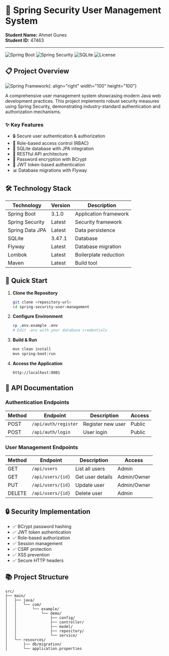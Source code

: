 # 🔐 Spring Security User Management System

**Student Name:** Ahmet Gunes  
**Student ID:** 47463

---

![Spring Boot](https://img.shields.io/badge/Spring%20Boot-3.1.0-brightgreen.svg)
![Spring Security](https://img.shields.io/badge/Spring%20Security-Latest-green.svg)
![SQLite](https://img.shields.io/badge/SQLite-3.47.1-blue.svg)
![License](https://img.shields.io/badge/License-MIT-yellow.svg)

## 📋 Project Overview

![Spring Framework](https://raw.githubusercontent.com/spring-projects/spring-framework/main/framework-docs/src/docs/spring-framework.png){: align="right" width="100" height="100"}

A comprehensive user management system showcasing modern Java web development practices. This project implements robust security measures using Spring Security, demonstrating industry-standard authentication and authorization mechanisms.

### ✨ Key Features

- 🔒 Secure user authentication & authorization
- 👥 Role-based access control (RBAC)
- 💾 SQLite database with JPA integration
- 🔄 RESTful API architecture
- 🔑 Password encryption with BCrypt
- 🎫 JWT token-based authentication
- 📊 Database migrations with Flyway

## 🛠️ Technology Stack

| Technology | Version | Description |
|------------|---------|-------------|
| Spring Boot | 3.1.0 | Application framework |
| Spring Security | Latest | Security framework |
| Spring Data JPA | Latest | Data persistence |
| SQLite | 3.47.1 | Database |
| Flyway | Latest | Database migration |
| Lombok | Latest | Boilerplate reduction |
| Maven | Latest | Build tool |

## 🚀 Quick Start

1. **Clone the Repository**
   ```bash
   git clone <repository-url>
   cd spring-security-user-management
   ```

2. **Configure Environment**
   ```bash
   cp .env.example .env
   # Edit .env with your database credentials
   ```

3. **Build & Run**
   ```bash
   mvn clean install
   mvn spring-boot:run
   ```

4. **Access the Application**
   ```
   http://localhost:8081
   ```

## 📝 API Documentation

### Authentication Endpoints

| Method | Endpoint | Description | Access |
|--------|----------|-------------|--------|
| POST | `/api/auth/register` | Register new user | Public |
| POST | `/api/auth/login` | User login | Public |

### User Management Endpoints

| Method | Endpoint | Description | Access |
|--------|----------|-------------|--------|
| GET | `/api/users` | List all users | Admin |
| GET | `/api/users/{id}` | Get user details | Admin/Owner |
| PUT | `/api/users/{id}` | Update user | Admin/Owner |
| DELETE | `/api/users/{id}` | Delete user | Admin |

## 🔒 Security Implementation

- ✅ BCrypt password hashing
- ✅ JWT token authentication
- ✅ Role-based authorization
- ✅ Session management
- ✅ CSRF protection
- ✅ XSS prevention
- ✅ Secure HTTP headers

## 📚 Project Structure

```
src/
├── main/
│   ├── java/
│   │   └── com/
│   │       └── example/
│   │           └── demo/
│   │               ├── config/
│   │               ├── controller/
│   │               ├── model/
│   │               ├── repository/
│   │               └── service/
│   └── resources/
│       ├── db/migration/
│       └── application.properties
